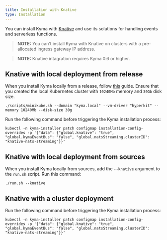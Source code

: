 ```yaml
---
title: Installation with Knative
type: Installation
---
```


You can install Kyma with [Knative](https://cloud.google.com/knative/) and use its solutions for handling events and serverless functions.

> **NOTE:** You can’t install Kyma with Knative on clusters with a pre-allocated ingress gateway IP address.

> **NOTE:** Knative intagration requires Kyma 0.6 or higher.

## Knative with local deployment from release

When you install Kyma locally from a release, follow [this](#installation-install-kyma-locally-from-the-release-install-kyma-on-minikube) guide. 
Ensure that you created the local Kubernetes cluster with `10240Mb` memory and `30Gb` disk size.
```
./scripts/minikube.sh --domain "kyma.local" --vm-driver "hyperkit" --memory 10240Mb --disk-size 30g
```

Run the following command before triggering the Kyma installation process:
```
kubectl -n kyma-installer patch configmap installation-config-overrides -p '{"data": {"global.knative": "true", "global.kymaEventBus": "false", "global.natsStreaming.clusterID": "knative-nats-streaming"}}'
```

## Knative with local deployment from sources

When you install Kyma locally from sources, add the `--knative` argument to the `run.sh` script. Run this command:

```
./run.sh --knative
```

## Knative with a cluster deployment

Run the following command before triggering the Kyma installation process:
```
kubectl -n kyma-installer patch configmap installation-config-overrides -p '{"data": {"global.knative": "true", "global.kymaEventBus": "false", "global.natsStreaming.clusterID": "knative-nats-streaming"}}'
```
